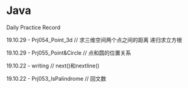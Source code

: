 # Java
Daily Practice Record

19.10.29 - Prj054_Point_3d // 求三维空间两个点之间的距离 递归求立方根

19.10.29 - Prj055_Point&Circle // 点和圆的位置关系

19.10.22 - writing // next()和nextline()

19.10.22 - Prj053_IsPalindrome // 回文数
